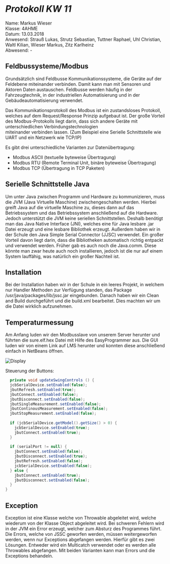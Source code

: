 # *Protokoll KW 11*

  Name: Markus Wieser   
  Klasse: 4AHME   
  Datum: 13.03.2018   
  Anwesend: Strauß Lukas, Strutz Sebastian, Tuttner Raphael, Uhl Christian, Waltl Kilian, Wieser Markus, Zitz Karlheinz    
  Abwesend: -
  
  ## Feldbussysteme/Modbus
  
  Grundsätzlich sind Feldbusse Kommunikationssysteme, die Geräte auf der Feldebene miteinander verbinden.
  Damit kann man mit Sensoren und Aktoren Daten austauschen. Feldbusse werden häufig in der Fahrzeugtechnik,
  in der industriellen Automatisierung und in der Gebäudeautomatisierung verwendet.
  
  Das Kommunikationsprotokoll des Modbus ist ein zustandsloses Protokoll, welches auf dem Request/Response Prinzip aufgebaut ist.
  Der große Vorteil des Modbus-Protokolls liegt darin, dass sich andere Geräte mit unterschiedlichen Verbindungstechnologien     
  miteinander verbinden lassen. (Zum Beispiel eine Serielle Schnittstelle wie UART und ein Netzwerk wie TCP/IP)

  Es gibt drei unterschiedliche Varianten zur Datenübertragung:

  * Modbus ASCII   (textuelle byteweise Übertragung)     
  * Modbus RTU     (Remote Terminal Unit, binäre byteweise Übertragung)      
  * Modbus TCP     (Übertragung in TCP Paketen)   

  ## Serielle Schnittstelle Java
 
  Um unter Java zwischen Programm und Hardware zu kommunizieren, muss die JVM (Java Virtuelle Maschine)
  zwischengeschalten werden. Hierbei greift Java auf die virtuelle Maschine zu, dieses dann auf das
  Betriebssystem und das Betriebssystem anschließend auf die Hardware. Jedoch unterstützt die JVM
  keine seriellen Schnittstellen. Deshalb benötigt man das Java Native Interface (JNI), welches
  eine für Java lesbare .jar Datei erzeugt und eine lesbare Bibliothek erzeugt. 
  Außerdem haben wir in der Schule den Java Simple Serial Connector (JJSC) verwendet. Ein großer
  Vorteil davon liegt darin, dass die Bibliotheken automatisch richtig entpackt und verwendet werden.
  Früher gab es auch noch die Java.comm. Diese könnte man zwar heute auch noch installieren, jedoch
  ist die nur auf einem System lauffähig, was natürlich ein großer Nachteil ist.
  
  ## Installation
  
  Bei der Installation haben wir in der Schule in ein leeres Projekt, in welchem nur Handler Methoden
  zur Verfügung standen, das Package /usr/java/packages/lib/jssc.jar eingebunden. Danach haben wir
  ein Clean and Build durchgeführt und die build.xml bearbeitet. Dies machten wir um die Datei 
  wirklich aufzunehmen.
  
  ## Temperaturmessung
  
  Am Anfang luden wir den Modbusslave von unserem Server herunter und führten die sure.elf.hex
  Datei mit Hilfe des EasyProgrammer aus. Die GUI luden wir von einem Link auf LMS herunter
  und konnten diese anschließend einfach in NetBeans öffnen.

  ![Display](https://github.com/HTLMechatronics/m14-la1-sx/blob/wiemam14/wiemam14/GUI.PNG)
  
  Steuerung der Buttons:
  
  ```java
    private void updateSwingControls () {
    jcbSerialDevice.setEnabled(false);
    jbutRefresh.setEnabled(true);
    jbutConnect.setEnabled(false);
    jbutDisconnect.setEnabled(false);
    jbutSingleMeasurement.setEnabled(false);
    jbutContinousMeasurement.setEnabled(false);
    jbutStopMeasurement.setEnabled(false);
    
    if (jcbSerialDevice.getModel().getSize() > 0) {
      jcbSerialDevice.setEnabled(true);
      jbutConnect.setEnabled(true);
    }
    
    if (serialPort != null) {
      jbutConnect.setEnabled(false);
      jbutDisconnect.setEnabled(true);
      jbutRefresh.setEnabled(false);
      jcbSerialDevice.setEnabled(false);
    } else {
      jbutConnect.setEnabled(true);
      jbutDisconnect.setEnabled(false);
    }
  }

```

  ## Exception
  
  Exception ist eine Klasse welche von Throwable abgeleitet wird, welche wiederum von der Klasse Object abgeleitet wird.
  Bei schweren Fehlern wird in der JVM ein Error erzeugt, welcher zum Absturz des Programmes führt. Die Errors, welche
  von JSSC geworfen werden, müssen weitergeworfen werden, wenn nur Exceptions abgefangen werden. Hierfür gibt es zwei
  Lösungen. Entweder wird ein Multicatch verwendet oder es werden alle Throwables abgefangen. Mit beiden Varianten kann man 
  Errors und die Exceptions behandeln.
  
  

